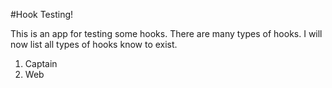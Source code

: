 #Hook Testing!

This is an app for testing some hooks.  There are many types of hooks.  I will now list all types of hooks know to exist.

1. Captain
2. Web
